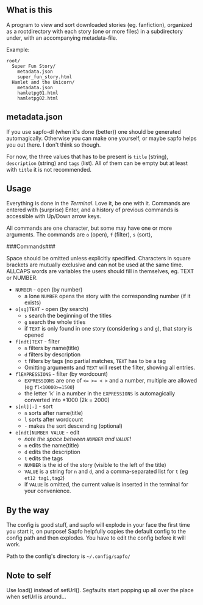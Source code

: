 What is this
------------

A program to view and sort downloaded stories (eg. fanfiction),
organized as a rootdirectory with each story (one or more files) in
a subdirectory under, with an accompanying metadata-file.

Example:

    root/
      Super Fun Story/
        metadata.json
        super_fun_story.html
      Hamlet and the Unicorn/
        metadata.json
        hamletpg01.html
        hamletpg02.html


metadata.json
-------------
If you use sapfo-dl (when it's done (better)) one should be generated automagically.
Otherwise you can make one yourself, or maybe sapfo helps you out there. I don't think so though.

For now, the three values that has to be present is `title` (string), `description` (string) and `tags` (list).
All of them can be empty but at least with `title` it is not recommended.


Usage
-----
Everything is done in the *Terminal*. Love it, be one with it. 
Commands are entered with (surprise) Enter, and a history of previous commands is accessible with Up/Down arrow keys.

All commands are one character, but some may have one or more arguments.
The commands are `o` (open), `f` (filter), `s` (sort), 

###Commands###

Space should be omitted unless explicitly specified.
Characters in square brackets are mutually exclusive and can not be used at the same time.
ALLCAPS words are variables the users should fill in themselves, eg. TEXT or NUMBER.

* `NUMBER` - open (by number)
    * a lone `NUMBER` opens the story with the corresponding number (if it exists)
* `o[sg]TEXT` - open (by search)
    * `s` search the beginning of the titles
    * `g` search the whole titles
    * if `TEXT` is only found in one story (considering `s` and `g`), that story is opened
* `f[ndt]TEXT` - filter
    * `n` filters by name(title)
    * `d` filters by description
    * `t` filters by tags (no partial matches, `TEXT` has to be a tag
    * Omitting arguments and `TEXT` will reset the filter, showing all entries.
* `flEXPRESSIONS` - filter (by wordcount)
    * `EXPRESSIONS` are one of `<= >= < >` and a number, multiple are allowed (eg `fl<10000>=1500`)
    * the letter 'k' in a number in the `EXPRESSIONS` is automagically converted into *1000 (2k = 2000)
* `s[nl][-]` - sort
    * `n` sorts after name(title)
    * `l` sorts after wordcount
    * `-` makes the sort descending (optional)
* `e[ndt]NUMBER VALUE` - edit
    * *note the space between `NUMBER` and `VALUE`!*
    * `n` edits the name(title)
    * `d` edits the description
    * `t` edits the tags
    * `NUMBER` is the id of the story (visible to the left of the title)
    * `VALUE` is a string for `n` and `d`, and a comma-separated list for `t` (eg `et12 tag1,tag2`)
    * if `VALUE` is omitted, the current value is inserted in the terminal for your convenience.

By the way
----------
The config is good stuff, and sapfo will explode in your face the first time you start it, on purpose!
Sapfo helpfully copies the default config to the config path and then explodes.
You have to edit the config before it will work.

Path to the config's directory is `~/.config/sapfo/`


Note to self
------------
Use load() instead of setUrl(). Segfaults start popping up all over the place when setUrl is around...
